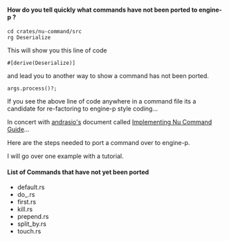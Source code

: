 
#### How do you tell quickly what commands have not been ported to engine-p ?

```
cd crates/nu-command/src
rg Deserialize
```

This will show you this line of code
```
#[derive(Deserialize)]
```

and lead you to another way to show a command has not been ported.

```
args.process()?;
```

If you see the above line of code anywhere in a command file its a
candidate for re-factoring to engine-p style coding...

In concert with
[andrasio's](https://github.com/andrasio) document called
[Implementing Nu Command Guide](https://github.com/nushell/nushell/blob/main/docs/implementing_a_command.md)...

Here are the steps needed to port a command over to engine-p.

I will go over one example with a tutorial.

#### List of Commands that have not yet been ported

* default.rs
* do_.rs
* first.rs
* kill.rs
* prepend.rs
* split_by.rs
* touch.rs
